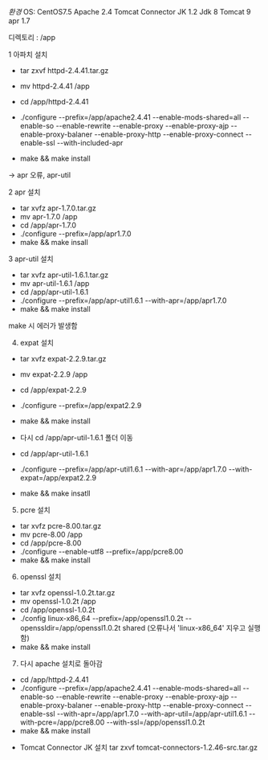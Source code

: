 *환경*
OS: CentOS7.5
Apache 2.4
Tomcat Connector JK 1.2
Jdk 8
Tomcat 9
apr 1.7

디렉토리 : /app 

1 아파치 설치

- tar zxvf httpd-2.4.41.tar.gz
- mv httpd-2.4.41 /app
- cd /app/httpd-2.4.41
- ./configure --prefix=/app/apache2.4.41 --enable-mods-shared=all --enable-so --enable-rewrite --enable-proxy --enable-proxy-ajp --enable-proxy-balaner --enable-proxy-http --enable-proxy-connect --enable-ssl --with-included-apr



- make && make install

-> apr 오류, apr-util

2 apr 설치  

- tar xvfz apr-1.7.0.tar.gz
- mv apr-1.7.0 /app
- cd /app/apr-1.7.0
- ./configure --prefix=/app/apr1.7.0
- make && make insall

3 apr-util 설치 

- tar xvfz apr-util-1.6.1.tar.gz
- mv apr-util-1.6.1 /app
- cd /app/apr-util-1.6.1
- ./configure --prefix=/app/apr-util1.6.1 --with-apr=/app/apr1.7.0
- make && make install

make 시 에러가 발생함

4. expat 설치 

- tar xvfz expat-2.2.9.tar.gz
- mv expat-2.2.9 /app
- cd /app/expat-2.2.9
- ./configure --prefix=/app/expat2.2.9
- make && make install

- 다시 cd /app/apr-util-1.6.1 폴더 이동

- cd /app/apr-util-1.6.1
- ./configure --prefix=/app/apr-util1.6.1 --with-apr=/app/apr1.7.0 --with-expat=/app/expat2.2.9
- make && make insatll

5. pcre  설치

- tar xvfz pcre-8.00.tar.gz
- mv pcre-8.00 /app
- cd /app/pcre-8.00
- ./configure --enable-utf8 --prefix=/app/pcre8.00
- make && make install

6. openssl 설치

- tar xvfz openssl-1.0.2t.tar.gz
- mv openssl-1.0.2t /app
- cd /app/openssl-1.0.2t
- ./config linux-x86_64 --prefix=/app/openssl1.0.2t --openssldir=/app/openssl1.0.2t shared
 (오류나서 'linux-x86_64' 지우고 실행함)
- make && make install

7. 다시 apache 설치로 돌아감

- cd /app/httpd-2.4.41
- ./configure --prefix=/app/apache2.4.41 --enable-mods-shared=all --enable-so --enable-rewrite --enable-proxy --enable-proxy-ajp --enable-proxy-balaner --enable-proxy-http --enable-proxy-connect --enable-ssl --with-apr=/app/apr1.7.0 --with-apr-util=/app/apr-util1.6.1 --with-pcre=/app/pcre8.00 --with-ssl=/app/openssl1.0.2t
- make && make install



* Tomcat Connector JK 설치
 tar zxvf tomcat-connectors-1.2.46-src.tar.gz
